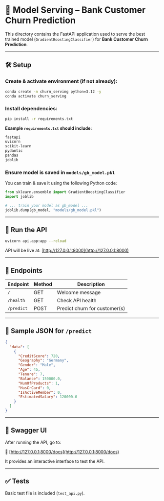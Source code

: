 # 🚀 Model Serving – Bank Customer Churn Prediction

This directory contains the FastAPI application used to serve the best trained model (`GradientBoostingClassifier`) for **Bank Customer Churn Prediction**.

---

## 🛠️ Setup

### Create & activate environment (if not already):

```bash
conda create -n churn_serving python=3.12 -y
conda activate churn_serving
```

### Install dependencies:

```bash
pip install -r requirements.txt
```

**Example `requirements.txt` should include:**

```txt
fastapi
uvicorn
scikit-learn
pydantic
pandas
joblib
```

### Ensure model is saved in `models/gb_model.pkl`

You can train & save it using the following Python code:

```python
from sklearn.ensemble import GradientBoostingClassifier
import joblib

# ... train your model as gb_model ...
joblib.dump(gb_model, "models/gb_model.pkl")
```

---

## 🚦 Run the API

```bash
uvicorn api.app:app --reload
```

API will be live at: [http://127.0.0.1:8000](http://127.0.0.1:8000)

---

## 🔗 Endpoints

| Endpoint   | Method | Description                   |
|------------|--------|-------------------------------|
| `/`        | GET    | Welcome message               |
| `/health`  | GET    | Check API health              |
| `/predict` | POST   | Predict churn for customer(s) |

---

## 🧪 Sample JSON for `/predict`

```json
{
  "data": [
    {
      "CreditScore": 720,
      "Geography": "Germany",
      "Gender": "Male",
      "Age": 45,
      "Tenure": 7,
      "Balance": 150000.0,
      "NumOfProducts": 1,
      "HasCrCard": 0,
      "IsActiveMember": 0,
      "EstimatedSalary": 120000.0
    }
  ]
}
```

---

## 📄 Swagger UI

After running the API, go to:

📍 [http://127.0.0.1:8000/docs](http://127.0.0.1:8000/docs)

It provides an interactive interface to test the API.

---

## ✅ Tests

Basic test file is included (`test_api.py`).

```
